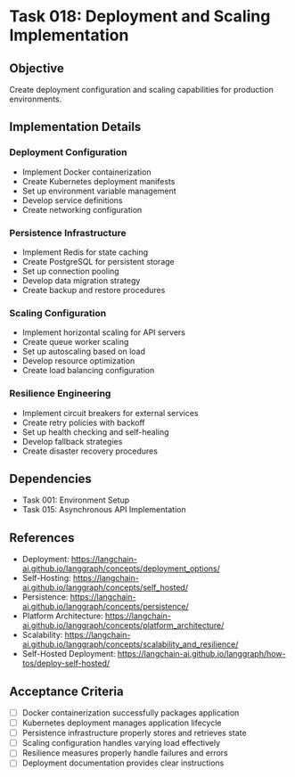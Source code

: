 # Task 018: Deployment and Scaling Implementation

## Objective
Create deployment configuration and scaling capabilities for production environments.

## Implementation Details

### Deployment Configuration
- Implement Docker containerization
- Create Kubernetes deployment manifests
- Set up environment variable management
- Develop service definitions
- Create networking configuration

### Persistence Infrastructure
- Implement Redis for state caching
- Create PostgreSQL for persistent storage
- Set up connection pooling
- Develop data migration strategy
- Create backup and restore procedures

### Scaling Configuration
- Implement horizontal scaling for API servers
- Create queue worker scaling
- Set up autoscaling based on load
- Develop resource optimization
- Create load balancing configuration

### Resilience Engineering
- Implement circuit breakers for external services
- Create retry policies with backoff
- Set up health checking and self-healing
- Develop fallback strategies
- Create disaster recovery procedures

## Dependencies
- Task 001: Environment Setup
- Task 015: Asynchronous API Implementation

## References
- Deployment: https://langchain-ai.github.io/langgraph/concepts/deployment_options/
- Self-Hosting: https://langchain-ai.github.io/langgraph/concepts/self_hosted/
- Persistence: https://langchain-ai.github.io/langgraph/concepts/persistence/
- Platform Architecture: https://langchain-ai.github.io/langgraph/concepts/platform_architecture/
- Scalability: https://langchain-ai.github.io/langgraph/concepts/scalability_and_resilience/
- Self-Hosted Deployment: https://langchain-ai.github.io/langgraph/how-tos/deploy-self-hosted/

## Acceptance Criteria
- [ ] Docker containerization successfully packages application
- [ ] Kubernetes deployment manages application lifecycle
- [ ] Persistence infrastructure properly stores and retrieves state
- [ ] Scaling configuration handles varying load effectively
- [ ] Resilience measures properly handle failures and errors
- [ ] Deployment documentation provides clear instructions